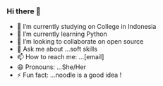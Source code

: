 ### Hi there 👋



- 🔭 I’m currently studying on College in Indonesia
- 🌱 I’m currently learning Python
- 👯 I’m looking to collaborate on open source
- 💬 Ask me about ...soft skills
- 📫 How to reach me: ...[email]
- 😄 Pronouns: ...She/Her
- ⚡ Fun fact: ...noodle is a good idea !


